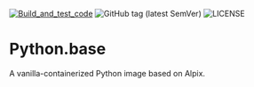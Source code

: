 [![Build_and_test_code](https://github.com/hsteinshiromoto/python.base/actions/workflows/ci.yml/badge.svg)](https://github.com/hsteinshiromoto/python.base/actions/workflows/ci.yml)
![GitHub tag (latest SemVer)](https://img.shields.io/github/v/tag/hsteinshiromoto/python.base?style=flat)
![LICENSE](https://img.shields.io/badge/license-MIT-lightgrey.svg)


# Python.base

A vanilla-containerized Python image based on Alpix.
